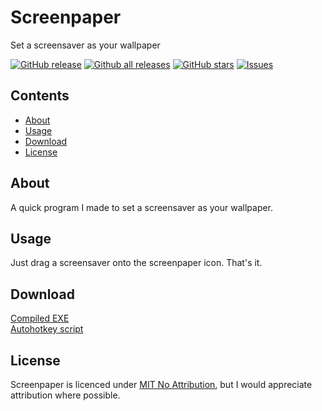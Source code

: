 # Screenpaper
Set a screensaver as your wallpaper

[![GitHub release](https://img.shields.io/github/release/teknixstuff/screenpaper/all.svg)](https://github.com/screenpaper/screenpaper/releases)
[![Github all releases](https://img.shields.io/github/downloads/teknixstuff/screenpaper/total.svg)](https://github.com/screenpaper/screenpaper/releases)
[![GitHub stars](https://img.shields.io/github/stars/teknixstuff/screenpaper.svg)](https://github.com/rocksdanister/screenpaper/stargazers)
[![Issues](https://img.shields.io/github/issues/teknixstuff/screenpaper.svg)](https://github.com/rocksdanister/screenpaper/issues)

## Contents
- [About](#about)
- [Usage](#usage)
- [Download](#download)
- [License](#license)

## About
A quick program I made to set a screensaver as your wallpaper.

## Usage
Just drag a screensaver onto the screenpaper icon. That's it.

## Download
[Compiled EXE](https://github.com/teknixstuff/screenpaper/releases/latest/download/screenpaper.exe)  
[Autohotkey script](https://github.com/teknixstuff/screenpaper/releases/latest/download/screenpaper.ahk)

## License
Screenpaper is licenced under [MIT No Attribution](https://github.com/teknixstuff/screenpaper/blob/main/Licence), but I would appreciate attribution where possible.
